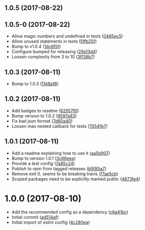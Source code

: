 <a name="1.0.5"></a>
## 1.0.5 (2017-08-22)




<a name="1.0.5-0"></a>
## 1.0.5-0 (2017-08-22)

* Allow magic numbers and undefined in tests ([0485ec5](https://github.com/hmcts/eslint-config/commit/0485ec5))
* Allow unused statements in tests ([5ffb25f](https://github.com/hmcts/eslint-config/commit/5ffb25f))
* Bump to v1.0.4 ([1dc6f5f](https://github.com/hmcts/eslint-config/commit/1dc6f5f))
* Configure bumped for releasing ([29a13d4](https://github.com/hmcts/eslint-config/commit/29a13d4))
* Loosen complexity from 3 to 10 ([3ff38b7](https://github.com/hmcts/eslint-config/commit/3ff38b7))



<a name="1.0.3"></a>
## 1.0.3 (2017-08-11)

* Bump to 1.0.3 ([1148a18](https://github.com/hmcts/eslint-config/commit/1148a18))



<a name="1.0.2"></a>
## 1.0.2 (2017-08-11)

* Add badges to readme ([62957f0](https://github.com/hmcts/eslint-config/commit/62957f0))
* Bump version to 1.0.2 ([9597a83](https://github.com/hmcts/eslint-config/commit/9597a83))
* Fix bad json format ([7d60a40](https://github.com/hmcts/eslint-config/commit/7d60a40))
* Loosen max nested callback for tests ([7054fb7](https://github.com/hmcts/eslint-config/commit/7054fb7))



<a name="1.0.1"></a>
## 1.0.1 (2017-08-11)

* Add a readme explaining how to use it ([aa5b907](https://github.com/hmcts/eslint-config/commit/aa5b907))
* Bump to version 1.0.1 ([3c66eea](https://github.com/hmcts/eslint-config/commit/3c66eea))
* Provide a test config ([7a85c24](https://github.com/hmcts/eslint-config/commit/7a85c24))
* Publish to npm from tagged releases ([b5f85a7](https://github.com/hmcts/eslint-config/commit/b5f85a7))
* Remove exit 0, seems to be breaking travis ([f7ae5cb](https://github.com/hmcts/eslint-config/commit/f7ae5cb))
* Scoped packages need to be explicitly marked public ([4873fe4](https://github.com/hmcts/eslint-config/commit/4873fe4))



<a name="1.0.0"></a>
# 1.0.0 (2017-08-10)

* Add the recommended config as a dependency ([c6a41bc](https://github.com/hmcts/eslint-config/commit/c6a41bc))
* Initial commit ([ad514af](https://github.com/hmcts/eslint-config/commit/ad514af))
* Initial import of eslint config ([4c280ea](https://github.com/hmcts/eslint-config/commit/4c280ea))



